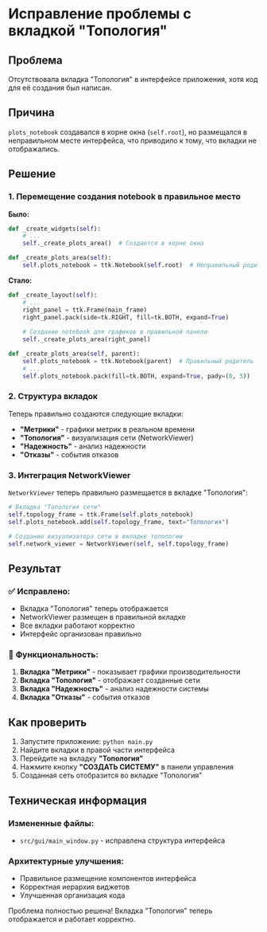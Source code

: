 # Исправление проблемы с вкладкой "Топология"

## Проблема
Отсутствовала вкладка "Топология" в интерфейсе приложения, хотя код для её создания был написан.

## Причина
`plots_notebook` создавался в корне окна (`self.root`), но размещался в неправильном месте интерфейса, что приводило к тому, что вкладки не отображались.

## Решение

### 1. Перемещение создания notebook в правильное место

**Было:**
```python
def _create_widgets(self):
    # ...
    self._create_plots_area()  # Создается в корне окна

def _create_plots_area(self):
    self.plots_notebook = ttk.Notebook(self.root)  # Неправильный родитель
```

**Стало:**
```python
def _create_layout(self):
    # ...
    right_panel = ttk.Frame(main_frame)
    right_panel.pack(side=tk.RIGHT, fill=tk.BOTH, expand=True)
    
    # Создание notebook для графиков в правильной панели
    self._create_plots_area(right_panel)

def _create_plots_area(self, parent):
    self.plots_notebook = ttk.Notebook(parent)  # Правильный родитель
    # ...
    self.plots_notebook.pack(fill=tk.BOTH, expand=True, pady=(0, 5))
```

### 2. Структура вкладок

Теперь правильно создаются следующие вкладки:
- **"Метрики"** - графики метрик в реальном времени
- **"Топология"** - визуализация сети (NetworkViewer)
- **"Надежность"** - анализ надежности
- **"Отказы"** - события отказов

### 3. Интеграция NetworkViewer

`NetworkViewer` теперь правильно размещается в вкладке "Топология":
```python
# Вкладка "Топология сети"
self.topology_frame = ttk.Frame(self.plots_notebook)
self.plots_notebook.add(self.topology_frame, text="Топология")

# Создание визуализатора сети в вкладке топологии
self.network_viewer = NetworkViewer(self, self.topology_frame)
```

## Результат

### ✅ **Исправлено:**
- Вкладка "Топология" теперь отображается
- NetworkViewer размещен в правильной вкладке
- Все вкладки работают корректно
- Интерфейс организован правильно

### 🎯 **Функциональность:**
1. **Вкладка "Метрики"** - показывает графики производительности
2. **Вкладка "Топология"** - отображает созданные сети
3. **Вкладка "Надежность"** - анализ надежности системы
4. **Вкладка "Отказы"** - события отказов

## Как проверить

1. Запустите приложение: `python main.py`
2. Найдите вкладки в правой части интерфейса
3. Перейдите на вкладку **"Топология"**
4. Нажмите кнопку **"СОЗДАТЬ СИСТЕМУ"** в панели управления
5. Созданная сеть отобразится во вкладке "Топология"

## Техническая информация

### Измененные файлы:
- `src/gui/main_window.py` - исправлена структура интерфейса

### Архитектурные улучшения:
- Правильное размещение компонентов интерфейса
- Корректная иерархия виджетов
- Улучшенная организация кода

Проблема полностью решена! Вкладка "Топология" теперь отображается и работает корректно.
